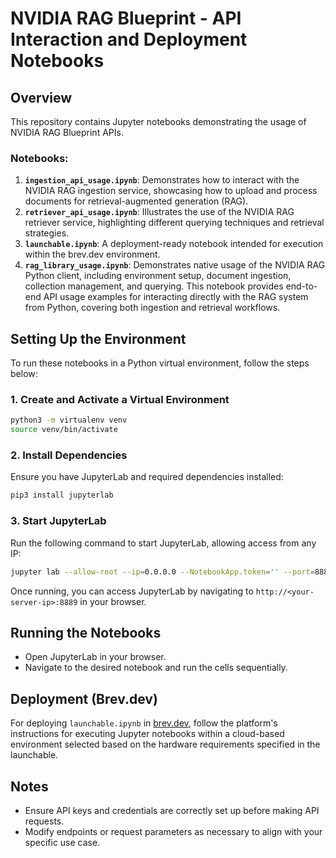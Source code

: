 # NVIDIA RAG Blueprint - API Interaction and Deployment Notebooks

## Overview
This repository contains Jupyter notebooks demonstrating the usage of NVIDIA RAG Blueprint APIs.

### Notebooks:
1. **`ingestion_api_usage.ipynb`**: Demonstrates how to interact with the NVIDIA RAG ingestion service, showcasing how to upload and process documents for retrieval-augmented generation (RAG).
2. **`retriever_api_usage.ipynb`**: Illustrates the use of the NVIDIA RAG retriever service, highlighting different querying techniques and retrieval strategies.
3. **`launchable.ipynb`**: A deployment-ready notebook intended for execution within the brev.dev environment.
4. **`rag_library_usage.ipynb`**: Demonstrates native usage of the NVIDIA RAG Python client, including environment setup, document ingestion, collection management, and querying. This notebook provides end-to-end API usage examples for interacting directly with the RAG system from Python, covering both ingestion and retrieval workflows.

## Setting Up the Environment
To run these notebooks in a Python virtual environment, follow the steps below:

### 1. Create and Activate a Virtual Environment
```bash
python3 -m virtualenv venv
source venv/bin/activate
```

### 2. Install Dependencies
Ensure you have JupyterLab and required dependencies installed:
```bash
pip3 install jupyterlab
```

### 3. Start JupyterLab
Run the following command to start JupyterLab, allowing access from any IP:
```bash
jupyter lab --allow-root --ip=0.0.0.0 --NotebookApp.token='' --port=8889 --no-browser
```

Once running, you can access JupyterLab by navigating to `http://<your-server-ip>:8889` in your browser.

## Running the Notebooks
- Open JupyterLab in your browser.
- Navigate to the desired notebook and run the cells sequentially.

## Deployment (Brev.dev)
For deploying `launchable.ipynb` in [brev.dev](https://console.brev.dev/environment/new), follow the platform's instructions for executing Jupyter notebooks within a cloud-based environment selected based on the hardware requirements specified in the launchable.

## Notes
- Ensure API keys and credentials are correctly set up before making API requests.
- Modify endpoints or request parameters as necessary to align with your specific use case.

